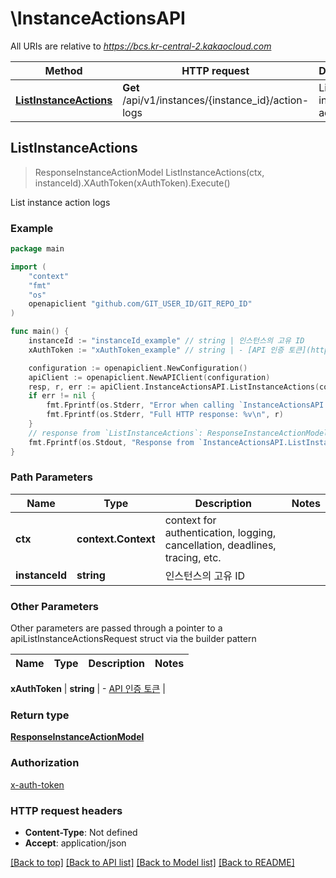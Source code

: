 # \InstanceActionsAPI

All URIs are relative to *https://bcs.kr-central-2.kakaocloud.com*

Method | HTTP request | Description
------------- | ------------- | -------------
[**ListInstanceActions**](InstanceActionsAPI.md#ListInstanceActions) | **Get** /api/v1/instances/{instance_id}/action-logs | List instance action logs 



## ListInstanceActions

> ResponseInstanceActionModel ListInstanceActions(ctx, instanceId).XAuthToken(xAuthToken).Execute()

List instance action logs 



### Example

```go
package main

import (
	"context"
	"fmt"
	"os"
	openapiclient "github.com/GIT_USER_ID/GIT_REPO_ID"
)

func main() {
	instanceId := "instanceId_example" // string | 인스턴스의 고유 ID
	xAuthToken := "xAuthToken_example" // string | - [API 인증 토큰](https://docs.kakaocloud.com/openapi/start#api-인증-토큰-발급)

	configuration := openapiclient.NewConfiguration()
	apiClient := openapiclient.NewAPIClient(configuration)
	resp, r, err := apiClient.InstanceActionsAPI.ListInstanceActions(context.Background(), instanceId).XAuthToken(xAuthToken).Execute()
	if err != nil {
		fmt.Fprintf(os.Stderr, "Error when calling `InstanceActionsAPI.ListInstanceActions``: %v\n", err)
		fmt.Fprintf(os.Stderr, "Full HTTP response: %v\n", r)
	}
	// response from `ListInstanceActions`: ResponseInstanceActionModel
	fmt.Fprintf(os.Stdout, "Response from `InstanceActionsAPI.ListInstanceActions`: %v\n", resp)
}
```

### Path Parameters


Name | Type | Description  | Notes
------------- | ------------- | ------------- | -------------
**ctx** | **context.Context** | context for authentication, logging, cancellation, deadlines, tracing, etc.
**instanceId** | **string** | 인스턴스의 고유 ID | 

### Other Parameters

Other parameters are passed through a pointer to a apiListInstanceActionsRequest struct via the builder pattern


Name | Type | Description  | Notes
------------- | ------------- | ------------- | -------------

 **xAuthToken** | **string** | - [API 인증 토큰](https://docs.kakaocloud.com/openapi/start#api-인증-토큰-발급) | 

### Return type

[**ResponseInstanceActionModel**](ResponseInstanceActionModel.md)

### Authorization

[x-auth-token](../README.md#x-auth-token)

### HTTP request headers

- **Content-Type**: Not defined
- **Accept**: application/json

[[Back to top]](#) [[Back to API list]](../README.md#documentation-for-api-endpoints)
[[Back to Model list]](../README.md#documentation-for-models)
[[Back to README]](../README.md)

